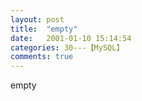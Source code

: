 ```yaml
---
layout: post
title:  "empty"
date:   2001-01-10 15:14:54
categories: 30---【MySQL】
comments: true
---
```

empty
